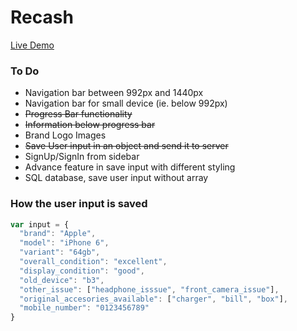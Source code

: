 # Recash

[Live Demo](https://reverent-yonath-41f140.netlify.com/)

### To Do

- Navigation bar between 992px and 1440px
- Navigation bar for small device (ie. below 992px)
- ~~Progress Bar functionality~~
- ~~Information below progress bar~~
- Brand Logo Images
- ~~Save User input in an object and send it to server~~
- SignUp/SignIn from sidebar
- Advance feature in save input with different styling
- SQL database, save user input without array

### How the user input is saved

```javascript
var input = {
  "brand": "Apple",
  "model": "iPhone 6",
  "variant": "64gb",
  "overall_condition": "excellent",
  "display_condition": "good",
  "old_device": "b3",
  "other_issue": ["headphone_isssue", "front_camera_issue"],
  "original_accesories_available": ["charger", "bill", "box"],
  "mobile_number": "0123456789"
}
```